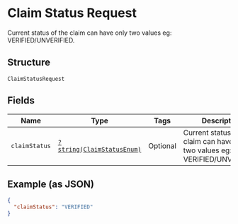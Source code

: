 
# Claim Status Request

Current status of the claim can have only two values eg: VERIFIED/UNVERIFIED.

## Structure

`ClaimStatusRequest`

## Fields

| Name | Type | Tags | Description | Getter | Setter |
|  --- | --- | --- | --- | --- | --- |
| `claimStatus` | [`?string(ClaimStatusEnum)`](../../doc/models/claim-status-enum.md) | Optional | Current status of the claim can have only two values eg: VERIFIED/UNVERIFIED. | getClaimStatus(): ?string | setClaimStatus(?string claimStatus): void |

## Example (as JSON)

```json
{
  "claimStatus": "VERIFIED"
}
```

